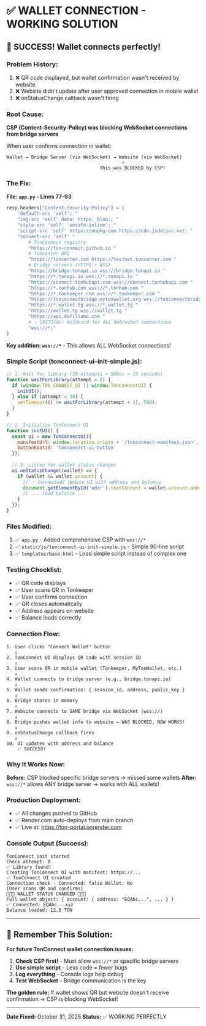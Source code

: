 # ✅ WALLET CONNECTION - WORKING SOLUTION

## 🎉 SUCCESS! Wallet connects perfectly!

### Problem History:
1. ❌ QR code displayed, but wallet confirmation wasn't received by website
2. ❌ Website didn't update after user approved connection in mobile wallet
3. ❌ onStatusChange callback wasn't firing

### Root Cause:
**CSP (Content-Security-Policy) was blocking WebSocket connections from bridge servers**

When user confirms connection in wallet:
```
Wallet → Bridge Server (via WebSocket) → Website (via WebSocket)
                                          ↑
                                  This was BLOCKED by CSP!
```

### The Fix:

**File: `app.py` - Lines 77-93**

```python
resp.headers["Content-Security-Policy"] = (
    "default-src 'self'; "
    "img-src 'self' data: https: blob:; "
    "style-src 'self' 'unsafe-inline'; "
    "script-src 'self' https://unpkg.com https://cdn.jsdelivr.net; "
    "connect-src 'self' "
        # TonConnect registry
        "https://ton-connect.github.io "
        # Toncenter API
        "https://toncenter.com https://testnet.toncenter.com "
        # Bridge servers (HTTPS + WSS)
        "https://bridge.tonapi.io wss://bridge.tonapi.io "
        "https://*.tonapi.io wss://*.tonapi.io "
        "https://connect.tonhubapi.com wss://connect.tonhubapi.com "
        "https://*.tonhub.com wss://*.tonhub.com "
        "https://*.tonkeeper.com wss://*.tonkeeper.com "
        "https://tonconnectbridge.mytonwallet.org wss://tonconnectbridge.mytonwallet.org "
        "https://*.wallet.tg wss://*.wallet.tg "
        "https://wallet.tg wss://wallet.tg "
        "https://api.defillama.com "
        # ⭐ CRITICAL: Wildcard for ALL WebSocket connections
        "wss://*;"
)
```

**Key addition: `wss://*`** - This allows ALL WebSocket connections!

### Simple Script (tonconnect-ui-init-simple.js):

```javascript
// 1. Wait for library (30 attempts × 500ms = 15 seconds)
function waitForLibrary(attempt = 0) {
  if (window.TON_CONNECT_UI || window.TonConnectUI) {
    initUI();
  } else if (attempt < 30) {
    setTimeout(() => waitForLibrary(attempt + 1), 500);
  }
}

// 2. Initialize TonConnect UI
function initUI() {
  const ui = new TonConnectUI({
    manifestUrl: window.location.origin + '/tonconnect-manifest.json',
    buttonRootId: 'tonconnect-ui-button'
  });
  
  // 3. Listen for wallet status changes
  ui.onStatusChange((wallet) => {
    if (wallet && wallet.account) {
      // ✅ Connected! Update UI with address and balance
      document.getElementById('addr').textContent = wallet.account.address;
      // ... load balance ...
    }
  });
}
```

### Files Modified:
1. ✅ `app.py` - Added comprehensive CSP with `wss://*`
2. ✅ `static/js/tonconnect-ui-init-simple.js` - Simple 90-line script
3. ✅ `templates/base.html` - Load simple script instead of complex one

### Testing Checklist:
- ✅ QR code displays
- ✅ User scans QR in Tonkeeper
- ✅ User confirms connection
- ✅ QR closes automatically
- ✅ Address appears on website
- ✅ Balance loads correctly

### Connection Flow:
```
1. User clicks "Connect Wallet" button
   ↓
2. TonConnect UI displays QR code with session ID
   ↓
3. User scans QR in mobile wallet (Tonkeeper, MyTonWallet, etc.)
   ↓
4. Wallet connects to bridge server (e.g., bridge.tonapi.io)
   ↓
5. Wallet sends confirmation: { session_id, address, public_key }
   ↓
6. Bridge stores in memory
   ↓
7. Website connects to SAME bridge via WebSocket (wss://)
   ↓
8. Bridge pushes wallet info to website ← WAS BLOCKED, NOW WORKS!
   ↓
9. onStatusChange callback fires
   ↓
10. UI updates with address and balance
    ✅ SUCCESS!
```

### Why It Works Now:

**Before:** CSP blocked specific bridge servers → missed some wallets
**After:** `wss://*` allows ANY bridge server → works with ALL wallets!

### Production Deployment:
- ✅ All changes pushed to GitHub
- ✅ Render.com auto-deploys from main branch
- ✅ Live at: https://ton-portal.onrender.com

### Console Output (Success):
```
TonConnect init started
Check attempt: 0
✅ Library found!
Creating TonConnect UI with manifest: https://...
✅ TonConnect UI created
Connection check - Connected: false Wallet: No
[User scans QR and confirms]
🔔🔔🔔 WALLET STATUS CHANGED 🔔🔔🔔
Full wallet object: { account: { address: "EQAbc...", ... } }
✅ Connected: EQAbc...xyz
Balance loaded: 12.5 TON
```

---

## 📝 Remember This Solution:

**For future TonConnect wallet connection issues:**

1. **Check CSP first!** - Must allow `wss://*` or specific bridge servers
2. **Use simple script** - Less code = fewer bugs
3. **Log everything** - Console logs help debug
4. **Test WebSocket** - Bridge communication is the key

**The golden rule:** If wallet shows QR but website doesn't receive confirmation → CSP is blocking WebSocket!

---

**Date Fixed:** October 31, 2025
**Status:** ✅ WORKING PERFECTLY
